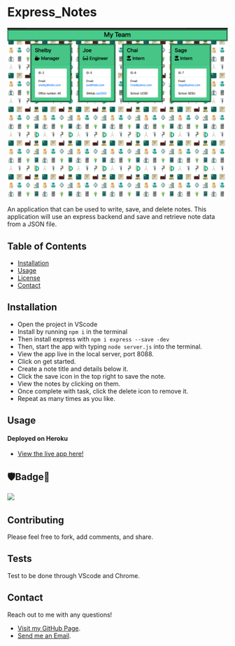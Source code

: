 # Express_Notes

![](https://github.com/Q118/generation_team/blob/master/assets/screenshot.png)

An application that can be used to write, save, and delete notes. This application will use an express backend and save and retrieve note data from a JSON file.


## Table of Contents
    
* [Installation](#Installation)
* [Usage](#Usage)
* [License](#Badge)
* [Contact](#Contact)


## Installation

* Open the project in VScode
* Install by running `npm i` in the terminal
* Then install express with `npm i express --save -dev`
* Then, start the app with typing `node server.js` into the terminal.
* View the app live in the local server, port 8088.
* Click on get started.
* Create a note title and details below it.
* Click the save icon in the top right to save the note.
* View the notes by clicking on them.
* Once complete with task, click the delete icon to remove it.
* Repeat as many times as you like.


## Usage

#### Deployed on Heroku

* [View the live app here!](https://afternoon-refuge-25189.herokuapp.com/)


## 🛡Badge📛

![](https://img.shields.io/badge/Shelby-Anne-purple)


## Contributing
        
Please feel free to fork, add comments, and share.
    
        
## Tests
    
Test to be done through VScode and Chrome.
    
    
## Contact
    
Reach out to me with any questions!
    
* [Visit my GitHub Page](https://github.com/q118).
* [Send me an Email](mailto:shelbyfish91@gmail.com).